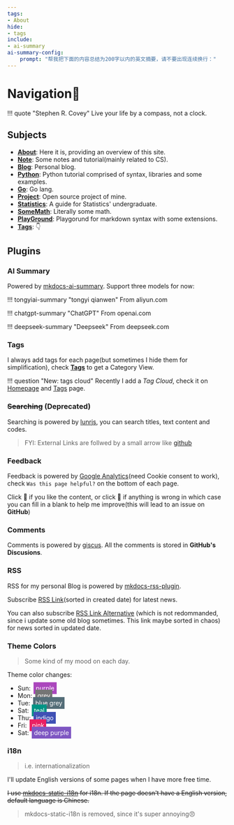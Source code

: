 ```yaml
---
tags:
- About
hide:
- tags
include:
- ai-summary
ai-summary-config:
    prompt: "帮我把下面的内容总结为200字以内的英文摘要，请不要出现连续换行："
---
```


# Navigation🧭

!!! quote "Stephen R. Covey"
    Live your life by a compass, not a clock.

## Subjects

- [**About**](../About/index.md): Here it is, providing an overview of this site.
- [**Note**](../../Note/index.md): Some notes and tutorial(mainly related to CS).
- [**Blog**](../../Blog/index.md): Personal blog.
- [**Python**](../../Python/index.md): Python tutorial comprised of syntax, libraries and some examples.
- [**Go**](../../Go/index.md): Go lang.
- [**Project**](../../Project/index.md): Open source project of mine.
- [**Statistics**](../../Statistics/index.md): A guide for Statistics' undergraduate.
- [**SomeMath**](../../SomeMath/index.md): Literally some math.
- [**PlayGround**](../../Playground/index.md): Playgorund for markdown syntax with some extensions.
- [**Tags**](../../Tags/index.md): 👇

## Plugins

### AI Summary

Powered by [mkdocs-ai-summary](https://github.com/AIboy996/mkdocs-ai-summary). Support three models for now:

!!! tongyiai-summary "tongyi qianwen"
    From aliyun.com

!!! chatgpt-summary "ChatGPT"
    From openai.com

!!! deepseek-summary "Deepseek"
    From deepseek.com

### Tags

I always add tags for each page(but sometimes I hide them for simplification), check [**Tags**](../../Tags/index.md) to get a Category View.

!!! question "New: tags cloud"
    Recently I add a *Tag Cloud*, check it on [Homepage](../index.md) and [Tags](../../Tags/index.md) page.

### <s>Searching</s> (Deprecated)

Searching is powered by [lunrjs](https://lunrjs.com/), you can search titles, text content and codes.
> FYI: External Links are follwed by a small arrow like [github](https://github.com)

### Feedback

Feedback is powered by [Google Analytics](https://analytics.google.com/analytics/web/)(need Cookie consent to work), check `Was this page helpful?` on the bottom of each page.

Click 🙂 if you like the content, or click 🙁 if anything is wrong in which case you can fill in a blank to help me improve(this will lead to an issue on **GitHub**)

### Comments

Comments is powered by [giscus](https://giscus.app/). All the comments is stored in **GitHub's Discusions**.

### RSS

RSS for my personal Blog is powered by [mkdocs-rss-plugin](https://guts.github.io/mkdocs-rss-plugin/).

Subscribe [RSS Link](/feed_rss_created.xml)(sorted in created date) for latest news.

You can also subscribe [RSS Link Alternative](/feed_rss_updated.xml) (which is not redommanded, since i update some old blog sometimes. This link maybe sorted in chaos) for news sorted in updated date.

### Theme Colors

> Some kind of my mood on each day.

Theme color changes:

- Sun: <span style="background-color:#ab47bd;padding:5px;margin:3px;color:white;">purple</span>
- Mon: <span style="background-color:#757575;padding:5px;margin:3px;color:white;">grey</span>
- Tue: <span style="background-color:#546d78;padding:5px;margin:3px;color:white;">blue grey</span>
- Sat: <span style="background-color:#009485;padding:5px;margin:3px;color:white;">teal</span>
- Thu: <span style="background-color:#4051b5;padding:5px;margin:3px;color:white;">indigo</span>
- Fri: <span style="background-color:#e92063;padding:5px;margin:3px;color:white;">pink</span>
- Sat: <span style="background-color:#7e56c2;padding:5px;margin:3px;color:white;">deep purple</span>

### i18n

> i.e. internationalization
>

I'll update English versions of some pages when I have more free time.

<s>I use [mkdocs-static-i18n](https://github.com/ultrabug/mkdocs-static-i18n) for i18n. If the page doesn't have a English version, default language is Chinese.</s>

> mkdocs-static-i18n is removed, since it's super annoying😠
